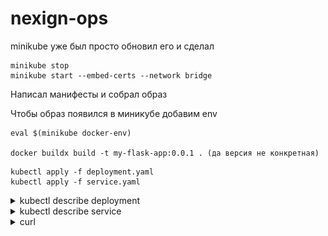 # nexign-ops
minikube уже был просто обновил его и сделал 

```
minikube stop 
minikube start --embed-certs --network bridge
```

Написал манифесты и собрал образ

Чтобы образ появился в миникубе добавим env
```
eval $(minikube docker-env)

docker buildx build -t my-flask-app:0.0.1 . (да версия не конкретная)
```
```
kubectl apply -f deployment.yaml
kubectl apply -f service.yaml
```
<details>
<summary>kubectl describe deployment</summary>

![kubectl describe deployment](describe.png)

</details>


<details>
<summary>kubectl describe service</summary>

![kubectl describe service](describe2.png)

</details>

<details>
<summary>curl</summary>

![kubectl describe service](curl.jpg)

</details>
